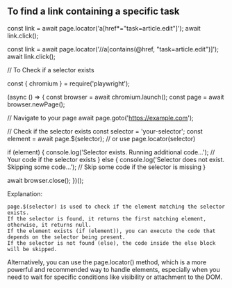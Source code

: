 ## To find a link containing a specific task

const link = await page.locator('a[href*="task=article.edit"]');
await link.click();

const link = await page.locator('//a[contains(@href, "task=article.edit")]');
await link.click();

// To Check if a selector exists

const { chromium } = require('playwright');

(async () => {
  const browser = await chromium.launch();
  const page = await browser.newPage();

  // Navigate to your page
  await page.goto('https://example.com');

  // Check if the selector exists
  const selector = 'your-selector';
  const element = await page.$(selector); // or use page.locator(selector)

  if (element) {
    console.log('Selector exists. Running additional code...');
    // Your code if the selector exists
  } else {
    console.log('Selector does not exist. Skipping some code...');
    // Skip some code if the selector is missing
  }

  await browser.close();
})();

Explanation:

    page.$(selector) is used to check if the element matching the selector exists.
    If the selector is found, it returns the first matching element, otherwise, it returns null.
    If the element exists (if (element)), you can execute the code that depends on the selector being present.
    If the selector is not found (else), the code inside the else block will be skipped.

Alternatively, you can use the page.locator() method, which is a more powerful
and recommended way to handle elements, especially when you need to wait for
specific conditions like visibility or attachment to the DOM.

